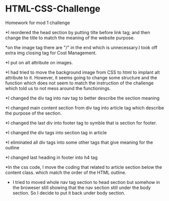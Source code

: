 # HTML-CSS-Challenge
Homework for mod 1 challenge

*I reordered the head section by putting tilte before link tag; and then change the title to match the meaning of the website purpose.

*on the image tag there are "/" in the end which is unnecessary.I took off extra img closing tag for Cost Management. 

*I put on alt attribute on images.

*I had tried to move the background image from CSS to html to implant alt attribute to it. However, it seems going to change some structure and the function which does not seem to match the instruction of the challenge which told us to not mess around the functionings.

*I changed the div tag into nav tag to better describe the section meaning

*I changed main content section from div tag into article tag which describe the purpose of the section.

*I changed the last div into footer tag to symble that is section for footer.

*I changed the div tags into section tag in article

*I eliminated all div tags into some other tags that give meaning for the outline

*I changed last heading in footer into h4 tag

*In the css code, I move the coding that related to article section below the content class. which match the order of the HTML outline.

* I tried to moved whole nav tag section to head section but somehow in the broweser still showing that the nav section still under the body section. So I decide to put it back under body section.